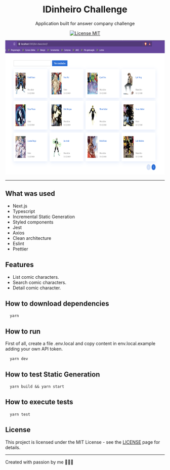 <h1 align="center">
<br>
IDinheiro Challenge
</h1>

<p align="center">Application built for answer company challenge</p>

<p align="center">
  <a href="https://opensource.org/licenses/MIT">
    <img src="https://img.shields.io/badge/License-MIT-blue.svg" alt="License MIT">
  </a>
</p>

<div>
  <img src="repo/imgs/image1.png" alt="demo" height="425">
</div>

<hr />

## What was used

- Next.js
- Typescript
- Incremental Static Generation
- Styled components
- Jest
- Axios
- Clean architecture
- Eslint
- Prettier

## Features

- List comic characters.
- Search comic characters.
- Detail comic character.

## How to download dependencies

```
  yarn
```


## How to run

First of all, create a file .env.local and copy content in env.local.example adding your own API token.

```
  yarn dev
```

## How to test Static Generation

```
  yarn build && yarn start
```

## How to execute tests

```
  yarn test
```

## License

This project is licensed under the MIT License - see the [LICENSE](https://opensource.org/licenses/MIT) page for details.

---

Created with passion by me 👨🏻‍💻
